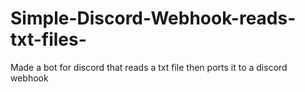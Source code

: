 # Simple-Discord-Webhook-reads-txt-files-
Made a bot for discord that reads a txt file then ports it to a discord webhook
